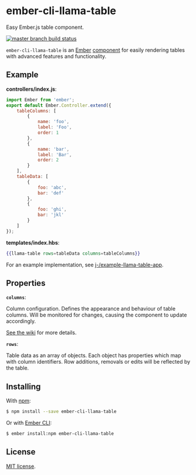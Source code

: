 # ember-cli-llama-table

Easy Ember.js table component.

[![master branch build status](https://travis-ci.org/luxbet/ember-cli-llama-table.svg?branch=master)](https://travis-ci.org/luxbet/ember-cli-llama-table)

`ember-cli-llama-table` is an [Ember][ember] [component][component] for easily
rendering tables with advanced features and functionality.

## Example

**controllers/index.js**:

```js
import Ember from 'ember';
export default Ember.Controller.extend({
    tableColumns: [
        {
            name: 'foo',
            label: 'Foo',
            order: 1
        },
        {
            name: 'bar',
            label: 'Bar',
            order: 2
        }
    ],
    tableData: [
        {
            foo: 'abc',
            bar: 'def'
        },
        {
            foo: 'ghi',
            bar: 'jkl'
        }
    ]
});
```

**templates/index.hbs**:

```hbs
{{llama-table rows=tableData columns=tableColumns}}
```

For an example implementation, see [j-/example-llama-table-app][example].

## Properties

**`columns`**:

Column configuration. Defines the appearance and behaviour of table columns.
Will be monitored for changes, causing the component to update accordingly.

[See the wiki][columns] for more details.

**`rows`**:

Table data as an array of objects. Each object has properties which map with
column identifiers. Row additions, removals or edits will be reflected by the
table.

## Installing

With [npm][npm]:

```sh
$ npm install --save ember-cli-llama-table
```

Or with [Ember CLI][cli]:

```sh
$ ember install:npm ember-cli-llama-table
```

## License

[MIT license](LICENSE.md).

[ember]: http://emberjs.com/
[component]: http://emberjs.com/api/classes/Ember.Component.html
[columns]: https://github.com/luxbet/ember-cli-llama-table/wiki/Column-definition
[example]: https://github.com/j-/example-llama-table-app
[npm]: https://www.npmjs.com/
[cli]: http://www.ember-cli.com/
